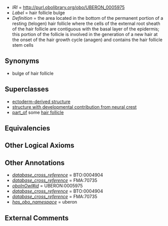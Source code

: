  * *IRI* = http://purl.obolibrary.org/obo/UBERON_0005975
 * *Label* = hair follicle bulge
 * *Definition* = the area located in the bottom of the permanent portion of a resting (telogen) hair follicle where the cells of the external root sheath of the hair follicle are contiguous with the basal layer of the epidermis; this portion of the follicle is involved in the generation of a new hair at the onset of the hair growth cycle (anagen) and contains the hair follicle stem cells

## Synonyms

 * bulge of hair follicle

## Superclasses

 * [ectoderm-derived structure](../../UBERON/21/UBERON_0004121.md)
 * [structure with developmental contribution from neural crest](../../UBERON/14/UBERON_0010314.md)
 * [part_of](../../BFO/50/BFO_0000050.md) some [hair follicle](../../UBERON/73/UBERON_0002073.md)

## Equivalencies


## Other Logical Axioms


## Other Annotations

 * *[database_cross_reference](../../ef/oboInOwl#hasDbXref.md)* = BTO:0004904
 * *[database_cross_reference](../../ef/oboInOwl#hasDbXref.md)* = FMA:70735
 * *[oboInOwl#id](../../id/oboInOwl#id.md)* = UBERON:0005975
 * *[database_cross_reference](../../ef/oboInOwl#hasDbXref.md)* = BTO:0004904
 * *[database_cross_reference](../../ef/oboInOwl#hasDbXref.md)* = FMA:70735
 * *[has_obo_namespace](../../ce/oboInOwl#hasOBONamespace.md)* = uberon

## External Comments

